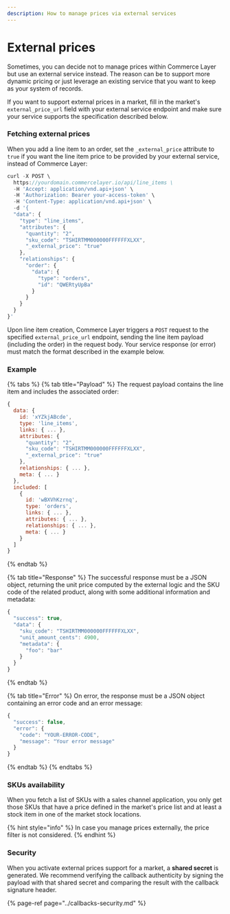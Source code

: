 ```yaml
---
description: How to manage prices via external services
---
```


# External prices

Sometimes, you can decide not to manage prices within Commerce Layer but use an external service instead. The reason can be to support more dynamic pricing or just leverage an existing service that you want to keep as your system of records.

If you want to support external prices in a market, fill in the market's `external_price_url` field with your external service endpoint and make sure your service supports the specification described below.

### Fetching external prices

When you add a line item to an order, set the `_external_price` attribute to `true` if you want the line item price to be provided by your external service, instead of Commerce Layer:

```javascript
curl -X POST \
  https://yourdomain.commercelayer.io/api/line_items \
  -H 'Accept: application/vnd.api+json' \
  -H 'Authorization: Bearer your-access-token' \
  -H 'Content-Type: application/vnd.api+json' \
  -d '{
  "data": {
    "type": "line_items",
    "attributes": {
      "quantity": "2",
      "sku_code": "TSHIRTMM000000FFFFFFXLXX",
      "_external_price": "true"
    },
    "relationships": {
      "order": {
        "data": {
          "type": "orders",
          "id": "QWERtyUpBa"
        }
      }
    }
  }
}'
```

Upon line item creation, Commerce Layer triggers a `POST` request to the specified `external_price_url` endpoint, sending the line item payload \(including the order\) in the request body. Your service response \(or error\) must match the format described in the example below.

### Example

{% tabs %}
{% tab title="Payload" %}
The request payload contains the line item and includes the associated order:

```javascript
{
  data: {
    id: 'xYZkjABcde',
    type: 'line_items',
    links: { ... },
    attributes: {
      "quantity": "2",
      "sku_code": "TSHIRTMM000000FFFFFFXLXX",
      "_external_price": "true"
    },
    relationships: { ... },
    meta: { ... }
  },
  included: [
    {
      id: 'wBXVhKzrnq',
      type: 'orders',
      links: { ... },
      attributes: { ... },
      relationships: { ... },
      meta: { ... }
    }
  ]
}
```
{% endtab %}

{% tab title="Response" %}
The successful response must be a JSON object, returning the unit price computed by the external logic and the SKU code of the related product, along with some additional information and metadata:

```javascript
{
  "success": true,
  "data": {
    "sku_code": "TSHIRTMM000000FFFFFFXLXX",
    "unit_amount_cents": 4900,
    "metadata": {
      "foo": "bar"
    }
  }
}
```
{% endtab %}

{% tab title="Error" %}
On error, the response must be a JSON object containing an error code and an error message:

```javascript
{
  "success": false,
  "error": {
    "code": "YOUR-ERROR-CODE",
    "message": "Your error message"
  }
}
```
{% endtab %}
{% endtabs %}

### SKUs availability

When you fetch a list of SKUs with a sales channel application, you only get those SKUs that have a price defined in the market's price list and at least a stock item in one of the market stock locations. 

{% hint style="info" %}
In case you manage prices externally, the price filter is not considered.
{% endhint %}

### Security

When you activate external prices support for a market, a **shared secret** is generated. We recommend verifying the callback authenticity by signing the payload with that shared secret and comparing the result with the callback signature header.

{% page-ref page="../callbacks-security.md" %}

